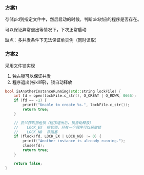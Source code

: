 

### 方案1

  存储pid到指定文件中，然后启动的时候，判断pid对应的程序是否存在。
  
  可以保证异常退出等情况下，下次正常启动

  缺点：多并发条件下无法保证单实例（同时读取）

### 方案2

  采用文件锁实现  
  1. 独占锁可以保证并发
  2. 程序退出(被kill等)，锁自动释放

```cpp
bool isAnotherInstanceRunning(std::string lockFile) {
    int fd = open(lockFile.c_str(), O_CREAT | O_RDWR, 0666);
    if (fd == -1) {
        printf("Unable to create %s.", lockFile.c_str());
        return true;
    }

    // 尝试获取排他锁（程序退出后，锁自动释放）
    //    LOCK_EX  排它锁，只有一个程序可以获取锁
    //    LOCK_NB  非阻塞
    if (flock(fd, LOCK_EX | LOCK_NB) != 0) {
        printf("Another instance is already running.");
        close(fd);
        return true;
    }

    return false;
}
```